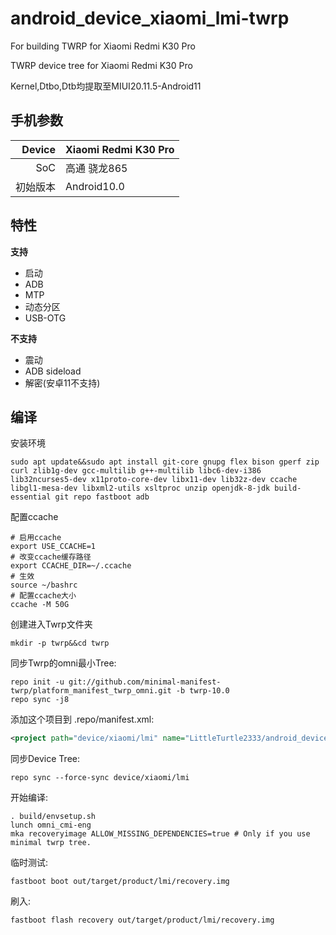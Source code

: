 # android_device_xiaomi_lmi-twrp
For building TWRP for Xiaomi Redmi K30 Pro

TWRP device tree for Xiaomi Redmi K30 Pro

Kernel,Dtbo,Dtb均提取至MIUI20.11.5-Android11

## 手机参数

| Device       | Xiaomi Redmi K30 Pro                           |
| -----------: | :------------------------------------------ |
| SoC          | 高通 骁龙865              |
| 初始版本 | Android10.0                               |


## 特性

**支持**
- 启动
- ADB
- MTP
- 动态分区
- USB-OTG

**不支持**
- 震动
- ADB sideload
- 解密(安卓11不支持)


## 编译

安装环境
```
sudo apt update&&sudo apt install git-core gnupg flex bison gperf zip curl zlib1g-dev gcc-multilib g++-multilib libc6-dev-i386 lib32ncurses5-dev x11proto-core-dev libx11-dev lib32z-dev ccache 
libgl1-mesa-dev libxml2-utils xsltproc unzip openjdk-8-jdk build-essential git repo fastboot adb
```
配置ccache
```
# 启用ccache
export USE_CCACHE=1
# 改变ccache缓存路径
export CCACHE_DIR=~/.ccache
# 生效
source ~/bashrc
# 配置ccache大小
ccache -M 50G
```

创建进入Twrp文件夹
```
mkdir -p twrp&&cd twrp
```

同步Twrp的omni最小Tree:
```
repo init -u git://github.com/minimal-manifest-twrp/platform_manifest_twrp_omni.git -b twrp-10.0
repo sync -j8
```

添加这个项目到 .repo/manifest.xml:

```xml
<project path="device/xiaomi/lmi" name="LittleTurtle2333/android_device_xiaomi_lmi-twrp" remote="github" revision="android-11.0" />
```

同步Device Tree:
```
repo sync --force-sync device/xiaomi/lmi
```

开始编译:
```
. build/envsetup.sh
lunch omni_cmi-eng
mka recoveryimage ALLOW_MISSING_DEPENDENCIES=true # Only if you use minimal twrp tree.
```

临时测试:
```
fastboot boot out/target/product/lmi/recovery.img
```

刷入:
```
fastboot flash recovery out/target/product/lmi/recovery.img
```
